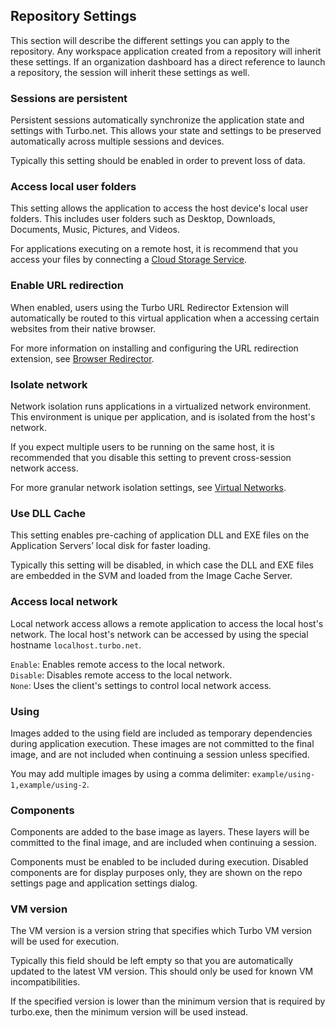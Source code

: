 ## Repository Settings

This section will describe the different settings you can apply to the repository. Any workspace application created from a repository will inherit these settings. If an organization dashboard has a direct reference to launch a repository, the session will inherit these settings as well.

### Sessions are persistent

Persistent sessions automatically synchronize the application state and settings with Turbo.net. This allows your state and settings to be preserved automatically across multiple sessions and devices.

Typically this setting should be enabled in order to prevent loss of data.

### Access local user folders

This setting allows the application to access the host device's local user folders. This includes user folders such as Desktop, Downloads, Documents, Music, Pictures, and Videos.

For applications executing on a remote host, it is recommend that you access your files by connecting a [Cloud Storage Service](https://hub.turbo.net/docs/getting-started/using-files/using-files).

### Enable URL redirection

When enabled, users using the Turbo URL Redirector Extension will automatically be routed to this virtual application when a accessing certain websites from their native browser.

For more information on installing and configuring the URL redirection extension, see [Browser Redirector](https://hub.turbo.net/docs/deploying/integration-tools/redirector-walkthrough).

### Isolate network

Network isolation runs applications in a virtualized network environment. This environment is unique per application, and is isolated from the host's network.

If you expect multiple users to be running on the same host, it is recommended that you disable this setting to prevent cross-session network access.

For more granular network isolation settings, see [Virtual Networks](https://hub.turbo.net/docs/reference/command-line/new#virtual-networks).

### Use DLL Cache

This setting enables pre-caching of application DLL and EXE files on the Application Servers’ local disk for faster loading.

Typically this setting will be disabled, in which case the DLL and EXE files are embedded in the SVM and loaded from the Image Cache Server.

### Access local network

Local network access allows a remote application to access the local host's network. The local host's network can be accessed by using the special hostname `localhost.turbo.net`.

`Enable`: Enables remote access to the local network.  
`Disable`: Disables remote access to the local network.  
`None`: Uses the client's settings to control local network access.

### Using

Images added to the using field are included as temporary dependencies during application execution. These images are not committed to the final image, and are not included when continuing a session unless specified.

You may add multiple images by using a comma delimiter: `example/using-1,example/using-2`.

### Components

Components are added to the base image as layers. These layers will be committed to the final image, and are included when continuing a session.

Components must be enabled to be included during execution. Disabled components are for display purposes only, they are shown on the repo settings page and application settings dialog.

### VM version

The VM version is a version string that specifies which Turbo VM version will be used for execution.

Typically this field should be left empty so that you are automatically updated to the latest VM version. This should only be used for known VM incompatibilities.

If the specified version is lower than the minimum version that is required by turbo.exe, then the minimum version will be used instead.
